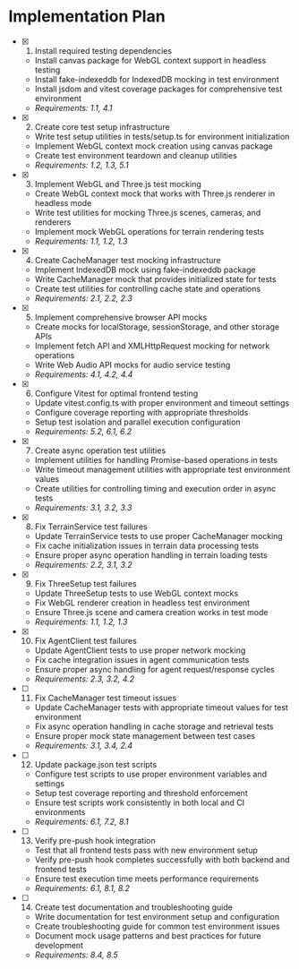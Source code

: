 # Implementation Plan

- [x] 1. Install required testing dependencies
  - Install canvas package for WebGL context support in headless testing
  - Install fake-indexeddb for IndexedDB mocking in test environment
  - Install jsdom and vitest coverage packages for comprehensive test environment
  - _Requirements: 1.1, 4.1_

- [x] 2. Create core test setup infrastructure
  - Write test setup utilities in tests/setup.ts for environment initialization
  - Implement WebGL context mock creation using canvas package
  - Create test environment teardown and cleanup utilities
  - _Requirements: 1.2, 1.3, 5.1_

- [x] 3. Implement WebGL and Three.js test mocking
  - Create WebGL context mock that works with Three.js renderer in headless mode
  - Write test utilities for mocking Three.js scenes, cameras, and renderers
  - Implement mock WebGL operations for terrain rendering tests
  - _Requirements: 1.1, 1.2, 1.3_

- [x] 4. Create CacheManager test mocking infrastructure
  - Implement IndexedDB mock using fake-indexeddb package
  - Write CacheManager mock that provides initialized state for tests
  - Create test utilities for controlling cache state and operations
  - _Requirements: 2.1, 2.2, 2.3_

- [x] 5. Implement comprehensive browser API mocks
  - Create mocks for localStorage, sessionStorage, and other storage APIs
  - Implement fetch API and XMLHttpRequest mocking for network operations
  - Write Web Audio API mocks for audio service testing
  - _Requirements: 4.1, 4.2, 4.4_

- [x] 6. Configure Vitest for optimal frontend testing
  - Update vitest.config.ts with proper environment and timeout settings
  - Configure coverage reporting with appropriate thresholds
  - Setup test isolation and parallel execution configuration
  - _Requirements: 5.2, 6.1, 6.2_

- [x] 7. Create async operation test utilities
  - Implement utilities for handling Promise-based operations in tests
  - Write timeout management utilities with appropriate test environment values
  - Create utilities for controlling timing and execution order in async tests
  - _Requirements: 3.1, 3.2, 3.3_

- [x] 8. Fix TerrainService test failures
  - Update TerrainService tests to use proper CacheManager mocking
  - Fix cache initialization issues in terrain data processing tests
  - Ensure proper async operation handling in terrain loading tests
  - _Requirements: 2.2, 3.1, 3.2_

- [x] 9. Fix ThreeSetup test failures
  - Update ThreeSetup tests to use WebGL context mocks
  - Fix WebGL renderer creation in headless test environment
  - Ensure Three.js scene and camera creation works in test mode
  - _Requirements: 1.1, 1.2, 1.3_

- [x] 10. Fix AgentClient test failures
  - Update AgentClient tests to use proper network mocking
  - Fix cache integration issues in agent communication tests
  - Ensure proper async handling for agent request/response cycles
  - _Requirements: 2.3, 3.2, 4.2_

- [ ] 11. Fix CacheManager test timeout issues
  - Update CacheManager tests with appropriate timeout values for test environment
  - Fix async operation handling in cache storage and retrieval tests
  - Ensure proper mock state management between test cases
  - _Requirements: 3.1, 3.4, 2.4_

- [ ] 12. Update package.json test scripts
  - Configure test scripts to use proper environment variables and settings
  - Setup test coverage reporting and threshold enforcement
  - Ensure test scripts work consistently in both local and CI environments
  - _Requirements: 6.1, 7.2, 8.1_

- [ ] 13. Verify pre-push hook integration
  - Test that all frontend tests pass with new environment setup
  - Verify pre-push hook completes successfully with both backend and frontend tests
  - Ensure test execution time meets performance requirements
  - _Requirements: 6.1, 8.1, 8.2_

- [ ] 14. Create test documentation and troubleshooting guide
  - Write documentation for test environment setup and configuration
  - Create troubleshooting guide for common test environment issues
  - Document mock usage patterns and best practices for future development
  - _Requirements: 8.4, 8.5_